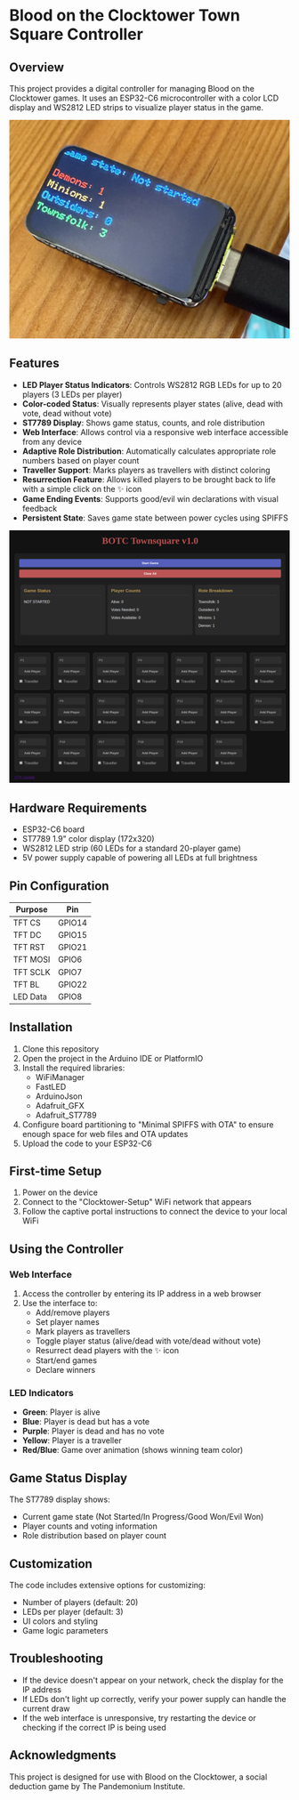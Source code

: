 # Blood on the Clocktower Town Square Controller

## Overview

This project provides a digital controller for managing Blood on the Clocktower games. It uses an ESP32-C6 microcontroller with a color LCD display and WS2812 LED strips to visualize player status in the game.

![Controller Overview](images/controller.jpg)

## Features

- **LED Player Status Indicators**: Controls WS2812 RGB LEDs for up to 20 players (3 LEDs per player)
- **Color-coded Status**: Visually represents player states (alive, dead with vote, dead without vote)
- **ST7789 Display**: Shows game status, counts, and role distribution
- **Web Interface**: Allows control via a responsive web interface accessible from any device
- **Adaptive Role Distribution**: Automatically calculates appropriate role numbers based on player count
- **Traveller Support**: Marks players as travellers with distinct coloring
- **Resurrection Feature**: Allows killed players to be brought back to life with a simple click on the ✨ icon
- **Game Ending Events**: Supports good/evil win declarations with visual feedback
- **Persistent State**: Saves game state between power cycles using SPIFFS

![Web Interface](images/web-interface.png)

## Hardware Requirements

- ESP32-C6 board
- ST7789 1.9" color display (172x320)
- WS2812 LED strip (60 LEDs for a standard 20-player game)
- 5V power supply capable of powering all LEDs at full brightness

## Pin Configuration

| Purpose | Pin |
|---------|-----|
| TFT CS   | GPIO14 |
| TFT DC   | GPIO15 |
| TFT RST  | GPIO21 |
| TFT MOSI | GPIO6  |
| TFT SCLK | GPIO7  |
| TFT BL   | GPIO22 |
| LED Data | GPIO8  |

## Installation

1. Clone this repository
2. Open the project in the Arduino IDE or PlatformIO
3. Install the required libraries:
   - WiFiManager
   - FastLED
   - ArduinoJson
   - Adafruit_GFX
   - Adafruit_ST7789
4. Configure board partitioning to "Minimal SPIFFS with OTA" to ensure enough space for web files and OTA updates
5. Upload the code to your ESP32-C6

## First-time Setup

1. Power on the device
2. Connect to the "Clocktower-Setup" WiFi network that appears
3. Follow the captive portal instructions to connect the device to your local WiFi

## Using the Controller

### Web Interface

1. Access the controller by entering its IP address in a web browser
2. Use the interface to:
   - Add/remove players
   - Set player names
   - Mark players as travellers
   - Toggle player status (alive/dead with vote/dead without vote)
   - Resurrect dead players with the ✨ icon
   - Start/end games
   - Declare winners

### LED Indicators

- **Green**: Player is alive
- **Blue**: Player is dead but has a vote
- **Purple**: Player is dead and has no vote
- **Yellow**: Player is a traveller
- **Red/Blue**: Game over animation (shows winning team color)

## Game Status Display

The ST7789 display shows:
- Current game state (Not Started/In Progress/Good Won/Evil Won)
- Player counts and voting information
- Role distribution based on player count

## Customization

The code includes extensive options for customizing:
- Number of players (default: 20)
- LEDs per player (default: 3)
- UI colors and styling
- Game logic parameters

## Troubleshooting

- If the device doesn't appear on your network, check the display for the IP address
- If LEDs don't light up correctly, verify your power supply can handle the current draw
- If the web interface is unresponsive, try restarting the device or checking if the correct IP is being used

## Acknowledgments

This project is designed for use with Blood on the Clocktower, a social deduction game by The Pandemonium Institute.
